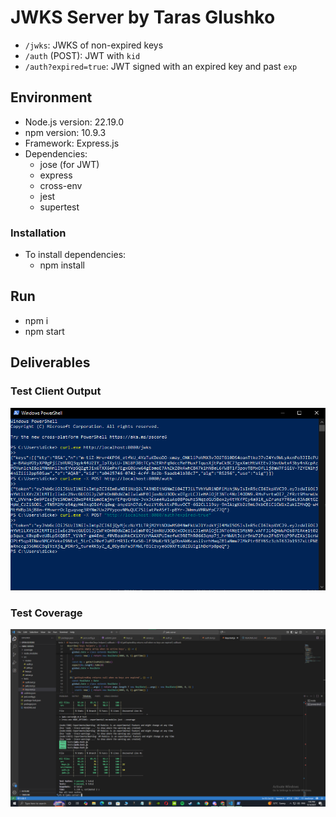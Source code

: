 # JWKS Server by Taras Glushko

- `/jwks`: JWKS of non-expired keys
- `/auth` (POST): JWT with `kid`
- `/auth?expired=true`: JWT signed with an expired key and past `exp`

## Environment
- Node.js version: 22.19.0
- npm version: 10.9.3
- Framework: Express.js
- Dependencies:
  - jose (for JWT)
  - express
  - cross-env
  - jest
  - supertest
### Installation
- To install dependencies:
  - npm install

## Run
- npm i
- npm start

## Deliverables

### Test Client Output
![Test Client](screenshots/test-client.png)

### Test Coverage
![Coverage](screenshots/coverage.png)



